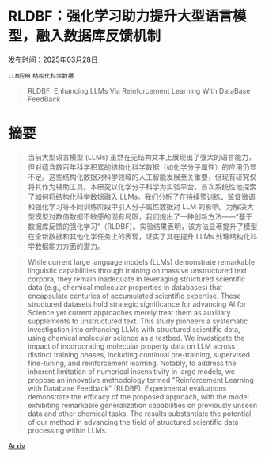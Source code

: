 # RLDBF：强化学习助力提升大型语言模型，融入数据库反馈机制

发布时间：2025年03月28日

`LLM应用` `结构化科学数据`

> RLDBF: Enhancing LLMs Via Reinforcement Learning With DataBase FeedBack

# 摘要

> 当前大型语言模型 (LLMs) 虽然在无结构文本上展现出了强大的语言能力，但对蕴含数百年科学积累的结构化科学数据（如化学分子属性）的应用仍显不足。这些结构化数据对科学领域的人工智能发展至关重要，但现有研究仅将其作为辅助工具。本研究以化学分子科学为实验平台，首次系统性地探索了如何将结构化科学数据融入 LLMs。我们分析了在持续预训练、监督微调和强化学习等不同训练阶段中引入分子属性数据对 LLM 的影响。为解决大型模型对数值数据不敏感的固有局限，我们提出了一种创新方法——“基于数据库反馈的强化学习”（RLDBF）。实验结果表明，该方法显著提升了模型在全新数据和其他化学任务上的表现，证实了其在提升 LLMs 处理结构化科学数据能力方面的潜力。

> While current large language models (LLMs) demonstrate remarkable linguistic capabilities through training on massive unstructured text corpora, they remain inadequate in leveraging structured scientific data (e.g., chemical molecular properties in databases) that encapsulate centuries of accumulated scientific expertise. These structured datasets hold strategic significance for advancing AI for Science yet current approaches merely treat them as auxiliary supplements to unstructured text. This study pioneers a systematic investigation into enhancing LLMs with structured scientific data, using chemical molecular science as a testbed. We investigate the impact of incorporating molecular property data on LLM across distinct training phases, including continual pre-training, supervised fine-tuning, and reinforcement learning. Notably, to address the inherent limitation of numerical insensitivity in large models, we propose an innovative methodology termed "Reinforcement Learning with Database Feedback" (RLDBF). Experimental evaluations demonstrate the efficacy of the proposed approach, with the model exhibiting remarkable generalization capabilities on previously unseen data and other chemical tasks. The results substantiate the potential of our method in advancing the field of structured scientific data processing within LLMs.

[Arxiv](https://arxiv.org/abs/2504.03713)